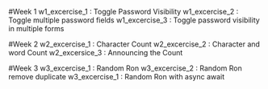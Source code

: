 #Week 1
w1_excercise_1 : Toggle Password Visibility
w1_excercise_2 : Toggle multiple password fields
w1_excercise_3 : Toggle password visibility in multiple forms

#Week 2 
w2_excercise_1 : Character Count
w2_excercise_2 : Character and word Count
w2_excersice_3 : Announcing the Count

#Week 3
w3_excercise_1 : Random Ron
w3_excercise_2 : Random Ron remove duplicate
w3_excercise_1 : Random Ron with async await
